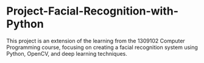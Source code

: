 # Project-Facial-Recognition-with-Python
This project is an extension of the learning from the 1309102 Computer Programming course, focusing on creating a facial recognition system using Python, OpenCV, and deep learning techniques.
